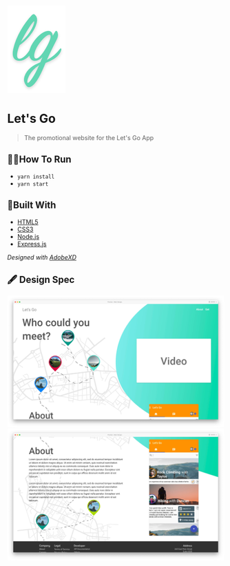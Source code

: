 ![](./public/res/logo.png)

# Let's Go
> The promotional website for the Let's Go App

## 👩‍💻How To Run
- `yarn install`
- `yarn start`

## 🔨Built With
- [HTML5](https://developer.mozilla.org/en-US/docs/Web/Guide/HTML/HTML5)
- [CSS3](https://developer.mozilla.org/en-US/docs/Archive/CSS3)
- [Node.js](https://nodejs.org/en/)
- [Express.js](https://expressjs.com/)

_Designed with [AdobeXD](https://www.adobe.com/products/xd.html)_

## 🖋 Design Spec

![](./res/page1.jpg)
![](./res/page2.jpg)

